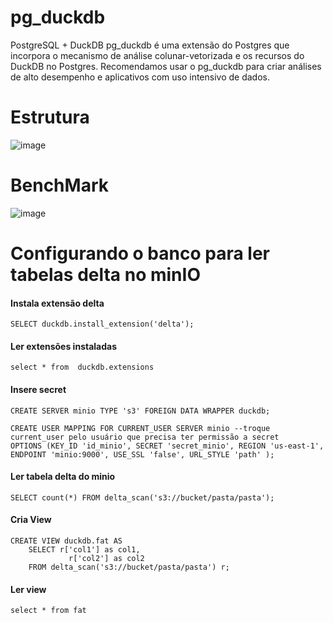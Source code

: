 # pg_duckdb
PostgreSQL + DuckDB
pg_duckdb é uma extensão do Postgres que incorpora o mecanismo de análise colunar-vetorizada e os recursos do DuckDB no Postgres. Recomendamos usar o pg_duckdb para criar análises de alto desempenho e aplicativos com uso intensivo de dados.


# Estrutura
![image](https://github.com/user-attachments/assets/e4f02291-8c99-40c2-a2e0-555aca0b5272)

# BenchMark
![image](https://github.com/user-attachments/assets/0b7f59b3-7446-4090-abe2-ec5a977a716e)


# Configurando o banco para ler tabelas delta no minIO

#### Instala extensão delta
```
SELECT duckdb.install_extension('delta');
```

#### Ler extensões instaladas
```
select * from  duckdb.extensions 
```

#### Insere secret
```
CREATE SERVER minio TYPE 's3' FOREIGN DATA WRAPPER duckdb;

CREATE USER MAPPING FOR CURRENT_USER SERVER minio --troque current_user pelo usuário que precisa ter permissão a secret
OPTIONS (KEY_ID 'id_minio', SECRET 'secret_minio', REGION 'us-east-1', ENDPOINT 'minio:9000', USE_SSL 'false', URL_STYLE 'path' );
```


#### Ler tabela delta do minio
```
SELECT count(*) FROM delta_scan('s3://bucket/pasta/pasta');
```

#### Cria View
```
CREATE VIEW duckdb.fat AS
	SELECT r['col1'] as col1, 
		     r['col2'] as col2
	FROM delta_scan('s3://bucket/pasta/pasta') r;
```

#### Ler view
```
select * from fat
```
